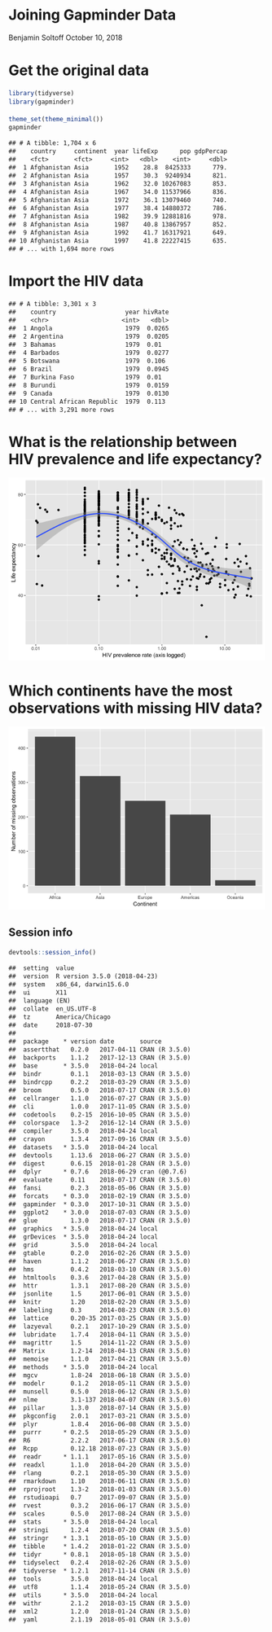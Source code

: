 Joining Gapminder Data
================
Benjamin Soltoff
October 10, 2018

Get the original data
=====================

``` r
library(tidyverse)
library(gapminder)

theme_set(theme_minimal())
gapminder
```

    ## # A tibble: 1,704 x 6
    ##    country     continent  year lifeExp      pop gdpPercap
    ##    <fct>       <fct>     <int>   <dbl>    <int>     <dbl>
    ##  1 Afghanistan Asia       1952    28.8  8425333      779.
    ##  2 Afghanistan Asia       1957    30.3  9240934      821.
    ##  3 Afghanistan Asia       1962    32.0 10267083      853.
    ##  4 Afghanistan Asia       1967    34.0 11537966      836.
    ##  5 Afghanistan Asia       1972    36.1 13079460      740.
    ##  6 Afghanistan Asia       1977    38.4 14880372      786.
    ##  7 Afghanistan Asia       1982    39.9 12881816      978.
    ##  8 Afghanistan Asia       1987    40.8 13867957      852.
    ##  9 Afghanistan Asia       1992    41.7 16317921      649.
    ## 10 Afghanistan Asia       1997    41.8 22227415      635.
    ## # ... with 1,694 more rows

Import the HIV data
===================

    ## # A tibble: 3,301 x 3
    ##    country                   year hivRate
    ##    <chr>                    <int>   <dbl>
    ##  1 Angola                    1979  0.0265
    ##  2 Argentina                 1979  0.0205
    ##  3 Bahamas                   1979  0.01  
    ##  4 Barbados                  1979  0.0277
    ##  5 Botswana                  1979  0.106 
    ##  6 Brazil                    1979  0.0945
    ##  7 Burkina Faso              1979  0.01  
    ##  8 Burundi                   1979  0.0159
    ##  9 Canada                    1979  0.0130
    ## 10 Central African Republic  1979  0.113 
    ## # ... with 3,291 more rows

What is the relationship between HIV prevalence and life expectancy?
====================================================================

![](gapminder_solution_files/figure-markdown_github/hiv-lifeexp-1.png)

Which continents have the most observations with missing HIV data?
==================================================================

![](gapminder_solution_files/figure-markdown_github/hiv-na-1.png)

Session info
------------

``` r
devtools::session_info()
```

    ##  setting  value                       
    ##  version  R version 3.5.0 (2018-04-23)
    ##  system   x86_64, darwin15.6.0        
    ##  ui       X11                         
    ##  language (EN)                        
    ##  collate  en_US.UTF-8                 
    ##  tz       America/Chicago             
    ##  date     2018-07-30                  
    ## 
    ##  package    * version date       source        
    ##  assertthat   0.2.0   2017-04-11 CRAN (R 3.5.0)
    ##  backports    1.1.2   2017-12-13 CRAN (R 3.5.0)
    ##  base       * 3.5.0   2018-04-24 local         
    ##  bindr        0.1.1   2018-03-13 CRAN (R 3.5.0)
    ##  bindrcpp     0.2.2   2018-03-29 CRAN (R 3.5.0)
    ##  broom        0.5.0   2018-07-17 CRAN (R 3.5.0)
    ##  cellranger   1.1.0   2016-07-27 CRAN (R 3.5.0)
    ##  cli          1.0.0   2017-11-05 CRAN (R 3.5.0)
    ##  codetools    0.2-15  2016-10-05 CRAN (R 3.5.0)
    ##  colorspace   1.3-2   2016-12-14 CRAN (R 3.5.0)
    ##  compiler     3.5.0   2018-04-24 local         
    ##  crayon       1.3.4   2017-09-16 CRAN (R 3.5.0)
    ##  datasets   * 3.5.0   2018-04-24 local         
    ##  devtools     1.13.6  2018-06-27 CRAN (R 3.5.0)
    ##  digest       0.6.15  2018-01-28 CRAN (R 3.5.0)
    ##  dplyr      * 0.7.6   2018-06-29 cran (@0.7.6) 
    ##  evaluate     0.11    2018-07-17 CRAN (R 3.5.0)
    ##  fansi        0.2.3   2018-05-06 CRAN (R 3.5.0)
    ##  forcats    * 0.3.0   2018-02-19 CRAN (R 3.5.0)
    ##  gapminder  * 0.3.0   2017-10-31 CRAN (R 3.5.0)
    ##  ggplot2    * 3.0.0   2018-07-03 CRAN (R 3.5.0)
    ##  glue         1.3.0   2018-07-17 CRAN (R 3.5.0)
    ##  graphics   * 3.5.0   2018-04-24 local         
    ##  grDevices  * 3.5.0   2018-04-24 local         
    ##  grid         3.5.0   2018-04-24 local         
    ##  gtable       0.2.0   2016-02-26 CRAN (R 3.5.0)
    ##  haven        1.1.2   2018-06-27 CRAN (R 3.5.0)
    ##  hms          0.4.2   2018-03-10 CRAN (R 3.5.0)
    ##  htmltools    0.3.6   2017-04-28 CRAN (R 3.5.0)
    ##  httr         1.3.1   2017-08-20 CRAN (R 3.5.0)
    ##  jsonlite     1.5     2017-06-01 CRAN (R 3.5.0)
    ##  knitr        1.20    2018-02-20 CRAN (R 3.5.0)
    ##  labeling     0.3     2014-08-23 CRAN (R 3.5.0)
    ##  lattice      0.20-35 2017-03-25 CRAN (R 3.5.0)
    ##  lazyeval     0.2.1   2017-10-29 CRAN (R 3.5.0)
    ##  lubridate    1.7.4   2018-04-11 CRAN (R 3.5.0)
    ##  magrittr     1.5     2014-11-22 CRAN (R 3.5.0)
    ##  Matrix       1.2-14  2018-04-13 CRAN (R 3.5.0)
    ##  memoise      1.1.0   2017-04-21 CRAN (R 3.5.0)
    ##  methods    * 3.5.0   2018-04-24 local         
    ##  mgcv         1.8-24  2018-06-18 CRAN (R 3.5.0)
    ##  modelr       0.1.2   2018-05-11 CRAN (R 3.5.0)
    ##  munsell      0.5.0   2018-06-12 CRAN (R 3.5.0)
    ##  nlme         3.1-137 2018-04-07 CRAN (R 3.5.0)
    ##  pillar       1.3.0   2018-07-14 CRAN (R 3.5.0)
    ##  pkgconfig    2.0.1   2017-03-21 CRAN (R 3.5.0)
    ##  plyr         1.8.4   2016-06-08 CRAN (R 3.5.0)
    ##  purrr      * 0.2.5   2018-05-29 CRAN (R 3.5.0)
    ##  R6           2.2.2   2017-06-17 CRAN (R 3.5.0)
    ##  Rcpp         0.12.18 2018-07-23 CRAN (R 3.5.0)
    ##  readr      * 1.1.1   2017-05-16 CRAN (R 3.5.0)
    ##  readxl       1.1.0   2018-04-20 CRAN (R 3.5.0)
    ##  rlang        0.2.1   2018-05-30 CRAN (R 3.5.0)
    ##  rmarkdown    1.10    2018-06-11 CRAN (R 3.5.0)
    ##  rprojroot    1.3-2   2018-01-03 CRAN (R 3.5.0)
    ##  rstudioapi   0.7     2017-09-07 CRAN (R 3.5.0)
    ##  rvest        0.3.2   2016-06-17 CRAN (R 3.5.0)
    ##  scales       0.5.0   2017-08-24 CRAN (R 3.5.0)
    ##  stats      * 3.5.0   2018-04-24 local         
    ##  stringi      1.2.4   2018-07-20 CRAN (R 3.5.0)
    ##  stringr    * 1.3.1   2018-05-10 CRAN (R 3.5.0)
    ##  tibble     * 1.4.2   2018-01-22 CRAN (R 3.5.0)
    ##  tidyr      * 0.8.1   2018-05-18 CRAN (R 3.5.0)
    ##  tidyselect   0.2.4   2018-02-26 CRAN (R 3.5.0)
    ##  tidyverse  * 1.2.1   2017-11-14 CRAN (R 3.5.0)
    ##  tools        3.5.0   2018-04-24 local         
    ##  utf8         1.1.4   2018-05-24 CRAN (R 3.5.0)
    ##  utils      * 3.5.0   2018-04-24 local         
    ##  withr        2.1.2   2018-03-15 CRAN (R 3.5.0)
    ##  xml2         1.2.0   2018-01-24 CRAN (R 3.5.0)
    ##  yaml         2.1.19  2018-05-01 CRAN (R 3.5.0)
